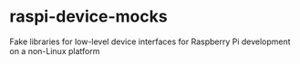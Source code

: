 # raspi-device-mocks
Fake libraries for low-level device interfaces for Raspberry Pi development on a non-Linux platform
